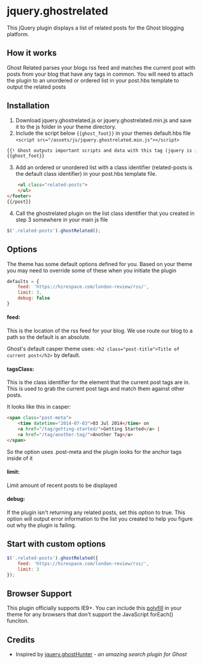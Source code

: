 jquery.ghostrelated
===================

This jQuery plugin displays a list of related posts for the Ghost blogging platform. 

## How it works

Ghost Related parses your blogs rss feed and matches the current post with posts from your blog that have any tags in common. You will need to attach the plugin to an unordered or ordered list in your post.hbs template to output the related posts

## Installation

1. Download jquery.ghostrelated.js or jquery.ghostrelated.min.js and save it to the js folder in your theme directory.
2. Include the script below `{{ghost_foot}}` in your themes default.hbs file `<script src="/assets/js/jquery.ghostrelated.min.js"></script>`
```html
{{! Ghost outputs important scripts and data with this tag (jquery is included in ghost_foot) }}
{{ghost_foot}}
```

<script type="text/javascript" src="/assets/js/main.js"></script>
<script type="text/javascript" src="/assets/js/ghostrelated.min.js"></script>

3. Add an ordered or unordered list with a class identifier (related-posts is the default class identifier) in your post.hbs template file. 
```html
    <ul class="related-posts">
    </ul>
</footer>
{{/post}}
```
        
4. Call the ghostrelated plugin on the list class identifier that you created in step 3 somewhere in your main js file
```javascript
$('.related-posts').ghostRelated();
```
        

## Options
The theme has some default options defined for you. Based on your theme you may need to override some of these when you initiate the plugin
```javascript
defaults = {
    feed: 'https://hirespace.com/london-review/rss/',
    limit: 3,
    debug: false
}
```
            
#### feed:
This is the location of the rss feed for your blog. We use route our blog to a path so the default is an absolute.

Ghost's default casper theme uses: `<h2 class="post-title">Title of current post</h2>` by default.

#### tagsClass: 
This is the class identifier for the element that the current post tags are in. This is used to grab the current post tags and match them against other posts.

It looks like this in casper: 
```html
<span class="post-meta">
    <time datetime="2014-07-03">03 Jul 2014</time> on 
    <a href="/tag/getting-started/">Getting Started</a> | 
    <a href="/tag/another-tag/">Another Tag</a>
</span>
```
        
So the option uses .post-meta and the plugin looks for the anchor tags inside of it

#### limit:

Limit amount of recent posts to be displayed

#### debug:

If the plugin isn't returning any related posts, set this option to true. This option will output error information to the list you created to help you figure out why the plugin is failing.

## Start with custom options

```javascript
$('.related-posts').ghostRelated({
    feed: 'https://hirespace.com/london-review/rss/',
    limit: 3
});
```

## Browser Support
This plugin officially supports IE9+. You can include this [polyfill](https://developer.mozilla.org/en-US/docs/Web/JavaScript/Reference/Global_Objects/Array/forEach#Polyfill) in your theme for any browsers that don't support the JavaScript forEach() funciton.

## Credits
* Inspired by [jquery.ghostHunter](https://github.com/i11ume/ghostHunter) - *an amazing search plugin for Ghost* 